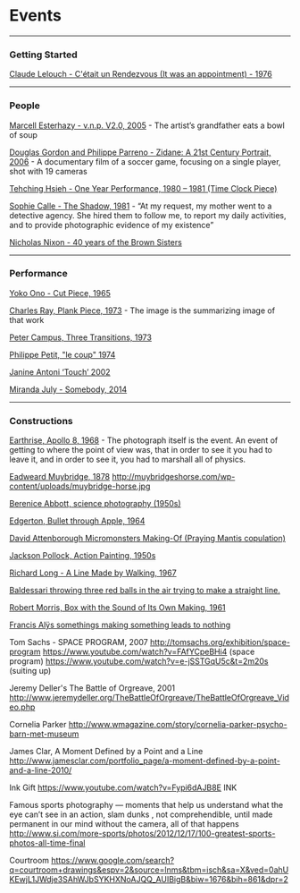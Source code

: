 # Events

---

### Getting Started 

[Claude Lelouch - C'était un Rendezvous (It was an appointment) - 1976](https://www.youtube.com/watch?v=zvDXlDxMnb4)

---

### People

[Marcell Esterhazy - v.n.p. V2.0, 2005](https://vimeo.com/15745474) - 
The artist’s grandfather eats a bowl of soup

[Douglas Gordon and Philippe Parreno - Zidane: A 21st Century Portrait, 2006](https://www.youtube.com/watch?v=yJ1DczZQ-cQ) - 
A documentary film of a soccer game, focusing on a single player, shot with 19 cameras

[Tehching Hsieh - One Year Performance, 1980 – 1981 (Time Clock Piece)](https://vimeo.com/16280427)

[Sophie Calle - The Shadow, 1981](http://www.medienkunstnetz.de/assets/img/data/3441/full.jpg) - “At my request, my mother went to a detective agency. She hired them to follow me, to report my daily activities, and to provide photographic evidence of my existence”

[Nicholas Nixon - 40 years of the Brown Sisters](https://www.nytimes.com/interactive/2014/10/03/magazine/01-brown-sisters-forty-years.html)

--- 

### Performance

[Yoko Ono - Cut Piece, 1965](https://www.youtube.com/watch?v=lYJ3dPwa2tI)

[Charles Ray, Plank Piece, 1973](http://www.tate.org.uk/art/artworks/ray-plank-piece-i-ii-ar00342) - The image is the summarizing image of that work 

[Peter Campus, Three Transitions, 1973](https://www.youtube.com/watch?v=Ar99AfOJ2o8&t=113s)

[Philippe Petit,  "le coup" 1974](http://www.telegraph.co.uk/film/the-walk/philippe_petit_world_trade_center/)

[Janine Antoni ‘Touch’ 2002](https://www.youtube.com/watch?v=r_n2kfqNmpY)

[Miranda July - Somebody, 2014](https://vimeo.com/105256055)

---

### Constructions

[Earthrise, Apollo 8, 1968](https://www.nasa.gov/centers/johnson/home/earthrise.html) - The photograph itself is the event. An event of getting to where the point of view was, that in order to see it you had to leave it, and in order to see it, you had to marshall all of physics.

[Eadweard Muybridge, 1878](https://www.youtube.com/watch?v=IEqccPhsqgA)
http://muybridgeshorse.com/wp-content/uploads/muybridge-horse.jpg

[Berenice Abbott, science photography (1950s)](https://www.brainpickings.org/2012/12/03/berenice-abbott-documenting-science/)

[Edgerton, Bullet through Apple, 1964](http://americanart.si.edu/collections/search/artwork/?id=32694) 

[David Attenborough Micromonsters Making-Of (Praying Mantis copulation)](https://www.youtube.com/watch?v=AdGggWyBncg)

[Jackson Pollock, Action Painting, 1950s](http://kizny.com/wp-content/uploads/2015/06/6447.jpg)

[Richard Long - A Line Made by Walking, 1967](http://www.tate.org.uk/art/artworks/long-a-line-made-by-walking-p07149)

[Baldessari throwing three red balls in the air trying to make a straight line.](http://www.invaluable.com/auction-lot/baldessari,-j.-throwing-three-balls-in-the-air-to-194-c-4ee4252adf)

[Robert Morris, Box with the Sound of Its Own Making, 1961](https://www.youtube.com/watch?v=_nrTxgLaXTQ)

[Francis Alÿs somethings making something leads to nothing](https://www.youtube.com/watch?v=ZedESyQEnMA)



Tom Sachs - SPACE PROGRAM, 2007 
http://tomsachs.org/exhibition/space-program 
https://www.youtube.com/watch?v=FAfYCpeBHi4  (space program)
https://www.youtube.com/watch?v=e-jSSTGqU5c&t=2m20s (suiting up) 

Jeremy Deller's The Battle of Orgreave, 2001
http://www.jeremydeller.org/TheBattleOfOrgreave/TheBattleOfOrgreave_Video.php

Cornelia Parker
http://www.wmagazine.com/story/cornelia-parker-psycho-barn-met-museum 

James Clar, A Moment Defined by a Point and a Line
http://www.jamesclar.com/portfolio_page/a-moment-defined-by-a-point-and-a-line-2010/

Ink Gift
https://www.youtube.com/watch?v=Fypi6dAJB8E INK 


Famous sports photography — moments that help us understand what the eye can’t see in an action, slam dunks , not comprehendible, until made permanent in our mind without the camera, all of that happens 
http://www.si.com/more-sports/photos/2012/12/17/100-greatest-sports-photos-all-time-final

Courtroom 
https://www.google.com/search?q=courtroom+drawings&espv=2&source=lnms&tbm=isch&sa=X&ved=0ahUKEwjL1JWdje3SAhWJbSYKHXNoAJQQ_AUIBigB&biw=1676&bih=861&dpr=2
